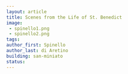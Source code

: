 ```yaml
---
layout: article
title: Scenes from the Life of St. Benedict
image: 
 - spinello1.png
 - spinello2.png
tags:
author_first: Spinello
author_last: di Aretino
building: san-miniato
status: 
---
```

